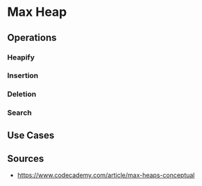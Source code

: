 # Max Heap 

## Operations 

### Heapify 

### Insertion 

### Deletion 

### Search 

## Use Cases 

## Sources

- https://www.codecademy.com/article/max-heaps-conceptual
